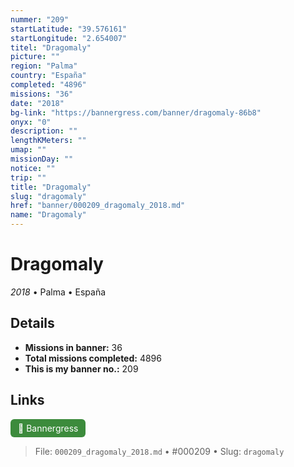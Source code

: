 ```yaml
---
nummer: "209"
startLatitude: "39.576161"
startLongitude: "2.654007"
titel: "Dragomaly"
picture: ""
region: "Palma"
country: "España"
completed: "4896"
missions: "36"
date: "2018"
bg-link: "https://bannergress.com/banner/dragomaly-86b8"
onyx: "0"
description: ""
lengthKMeters: ""
umap: ""
missionDay: ""
notice: ""
trip: ""
title: "Dragomaly"
slug: "dragomaly"
href: "banner/000209_dragomaly_2018.md"
name: "Dragomaly"
---
```

# Dragomaly

*2018* • Palma • España





## Details

- **Missions in banner:** 36
- **Total missions completed:** 4896
- **This is my banner no.:** 209





## Links
<a href="https://bannergress.com/banner/dragomaly-86b8" target="_blank" style="display:inline-block;margin-right:8px;padding:6px 12px;background:#3c8b3c;color:#fff;text-decoration:none;border-radius:6px;">🔗 Bannergress</a>



> File: `000209_dragomaly_2018.md`
> • #000209
> • Slug: `dragomaly`
